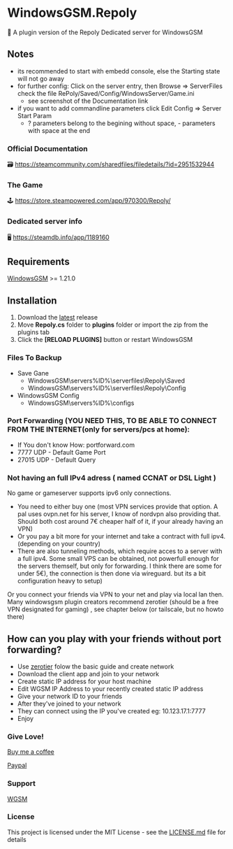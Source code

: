 ﻿# WindowsGSM.Repoly

🧩 A plugin version of the Repoly Dedicated server for WindowsGSM

## Notes
- its recommended to start with embedd console, else the Starting state will not go away
- for further config: Click on the server entry, then Browse => ServerFiles check the file RePoly/Saved/Config/WindowsServer/Game.ini 
	- see screenshot of the Documentation link
- if you want to add commandline parameters click Edit Config => Server Start Param
  - ? parameters belong to the begining without space, - parameters with space at the end

### Official Documentation
🗃️ https://steamcommunity.com/sharedfiles/filedetails/?id=2951532944

### The Game
🕹️ https://store.steampowered.com/app/970300/Repoly/

### Dedicated server info
🖥️ https://steamdb.info/app/1189160

## Requirements
[WindowsGSM](https://github.com/WindowsGSM/WindowsGSM) >= 1.21.0

## Installation
1. Download the [latest](https://github.com/raziel7893/WindowsGSM.Repoly/releases/latest) release
1. Move **Repoly.cs** folder to **plugins** folder or import the zip from the plugins tab
1. Click the **[RELOAD PLUGINS]** button or restart WindowsGSM

### Files To Backup
- Save Gane
  - WindowsGSM\servers\%ID%\serverfiles\Repoly\Saved
  - WindowsGSM\servers\%ID%\serverfiles\Repoly\Config
- WindowsGSM Config
  - WindowsGSM\servers\%ID%\configs

### Port Forwarding (YOU NEED THIS, TO BE ABLE TO CONNECT FROM THE INTERNET(only for servers/pcs at home):
- If You don't know How: portforward.com
- 7777 UDP - Default Game Port
- 27015 UDP - Default Query

### Not having an full IPv4 adress ( named CCNAT or DSL Light )
No game or gameserver supports ipv6 only connections. 
- You need to either buy one (most VPN services provide that option. A pal uses ovpn.net for his server, I know of nordvpn also providing that. Should both cost around 7€ cheaper half of it, if your already having an VPN)
- Or you pay a bit more for your internet and take a contract with full ipv4. (depending on your country)
- There are also tunneling methods, which require acces to a server with a full ipv4. Some small VPS can be obtained, not powerfull enough for the servers themself, but only for forwarding. I think there are some for under 5€), the connection is then done via wireguard. but its a bit configuration heavy to setup) 

Or you connect your friends via VPN to your net and play via local lan then.
Many windowsgsm plugin creators recommend zerotier (should be a free VPN designated for gaming) , see chapter below (or tailscale, but no howto there)

## How can you play with your friends without port forwarding?
- Use [zerotier](https://www.zerotier.com/) folow the basic guide and create network
- Download the client app and join to your network
- Create static IP address for your host machine
- Edit WGSM IP Address to your recently created static IP address
- Give your network ID to your friends
- After they've joined to your network
- They can connect using the IP you've created eg: 10.123.17.1:7777
- Enjoy

### Give Love!
[Buy me a coffee](https://ko-fi.com/raziel7893)

[Paypal](https://paypal.me/raziel7893)


### Support
[WGSM](https://discord.com/channels/590590698907107340/645730252672335893)

### License
This project is licensed under the MIT License - see the [LICENSE.md](https://github.com/Soulflare3/WindowsGSM.Repoly/blob/master/LICENSE) file for details
